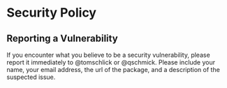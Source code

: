 # Security Policy

## Reporting a Vulnerability

If you encounter what you believe to be a security vulnerability, please report it immediately to @tomschlick or @qschmick. Please include your name, your email address, the url of the package, and a description of the suspected issue. 
